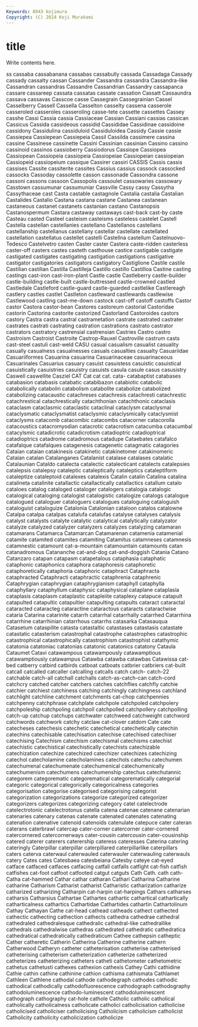 ```yaml
---
Keywords: 8043 kojimura
Copyright: (C) 2024 Koji Murakami
---
```


# title

Write contents here.



ss cassaba cassabanana cassabas cassabully cassada Cassadaga
Cassady cassady cassalty cassan Cassander Cassandra cassandra Cassandra-like Cassandran cassandras
Cassandre Cassandrian Cassandry cassapanca cassare cassareep cassata cassatas cassate cassation
Cassatt Cassaundra cassava cassavas Casscoe casse Cassegrain Cassegrainian Cassel Casselberry
Cassell Cassella Casselton casselty cassena casserole casseroled casseroles casseroling casse-tete
cassette cassettes Cassey casshe Cassi Cassia cassia Cassiaceae Cassian Cassiani
cassias cassican Cassicus Cassida cassideous cassidid Cassididae Cassidinae cassidoine cassidony
Cassidulina cassiduloid Cassiduloidea Cassidy Cassie cassie Cassiepea Cassiepean Cassiepeia Cassil
Cassilda cassimere cassina cassine Cassinese cassinette Cassini Cassinian cassinian Cassino
cassino cassinoid cassinos cassioberry Cassiodorus Cassiope Cassiopea Cassiopean Cassiopeia cassiopeia
Cassiopeiae Cassiopeian cassiopeian Cassiopeid cassiopeium cassique Cassirer cassiri CASSIS Cassis
cassis cassises Cassite cassiterite cassites Cassius cassius cassock cassocked cassocks
Cassoday cassolette casson cassonade Cassondra cassone cassoni cassons cassoon Cassopolis
cassoulet cassowaries cassowary Casstown cassumunar cassumuniar Cassville Cassy cassy Cassytha
Cassythaceae cast Casta castable castagnole Castalia castalia Castalian Castalides Castalio
Castana castana castane Castanea castanean castaneous castanet castanets castanian castano
Castanopsis Castanospermum Castara castaway castaways cast-back cast-by caste Casteau casted
Casteel casteism casteisms casteless castelet Castell Castella castellan castellanies castellano
Castellanos castellans castellanship castellanus castellany castellar castellate castellated castellation castellatus
castellet castelli Castellna castellum Castelnuovo-Tedesco Castelvetro casten Caster caster Castera
caste-ridden casterless caster-off casters castes casteth casthouse castice castigable castigate
castigated castigates castigating castigation castigations castigative castigator castigatories castigators castigatory
Castiglione Castile castile Castilian castilian Castilla Castilleja Castillo castillo Castilloa
Castine casting castings cast-iron cast-iron-plant Castle castle Castleberry castle-builder castle-building
castle-built castle-buttressed castle-crowned castled Castledale Castleford castle-guard castle-guarded castlelike Castlereagh
castlery castles castlet Castleton castleward castlewards castlewise Castlewood castling cast-me-down
castock cast-off castoff castoffs Castor castor Castora castor-bean Castores castoreum
castorial Castoridae castorin Castorina castorite castorized Castorland Castoroides castors castory
Castra castra castral castrametation castrate castrated castrater castrates castrati castrating
castration castrations castrato castrator castrators castratory castrensial castrensian Castries Castro
castro Castroism Castroist Castroite Castrop-Rauxel Castroville castrum casts cast-steel castuli
cast-weld CASU casual casualism casualist casuality casually casualness casualnesses casuals
casualties casualty Casuariidae Casuariiformes Casuarina casuarina Casuarinaceae casuarinaceous Casuarinales Casuarius
casuary casuist casuistess casuistic casuistical casuistically casuistries casuistry casuists casula
casule casus casusistry Caswell caswellite Casziel CAT Cat cat cat.
cata- catabaptist catabases catabasion catabasis catabatic catabibazon catabiotic catabolic catabolically
catabolin catabolism catabolite catabolize catabolized catabolizing catacaustic catachreses catachresis catachresti
catachrestic catachrestical catachrestically catachthonian catachthonic cataclasis cataclasm cataclasmic cataclastic cataclinal
cataclysm cataclysmal cataclysmatic cataclysmatist cataclysmic cataclysmically cataclysmist cataclysms catacomb catacombic
catacombs catacorner catacorolla catacoustics catacromyodian catacrotic catacrotism catacumba catacumbal catacylsmic
catadicrotic catadicrotism catadioptric catadioptrical catadioptrics catadrome catadromous catadupe Cataebates catafalco
catafalque catafalques catagenesis catagenetic catagmatic catagories Cataian cataian catakinesis catakinetic
catakinetomer catakinomeric Catalan catalan Catalanganes Catalanist catalase catalases catalatic Catalaunian
Cataldo catalecta catalectic catalecticant catalects catalepsies catalepsis catalepsy cataleptic cataleptically
cataleptics cataleptiform cataleptize cataleptoid catalexes catalexis Catalin catalin Catalina catalina
catalineta catalinite catallactic catallactically catallactics catallum catalo cataloes catalog cataloged
cataloger catalogers catalogia catalogic catalogical cataloging catalogist catalogistic catalogize catalogs
catalogue catalogued cataloguer cataloguers catalogues cataloguing cataloguish cataloguist cataloguize Catalonia
Catalonian cataloon catalos catalowne Catalpa catalpa catalpas catalufa catalufas catalyse
catalyses catalysis catalyst catalysts catalyte catalytic catalytical catalytically catalyzator catalyze
catalyzed catalyzer catalyzers catalyzes catalyzing catamaran catamarans Catamarca Catamarcan Catamarenan
catamenia catamenial catamite catamited catamites catamiting Catamitus catamneses catamnesis catamnestic
catamount cat-a-mountain catamountain catamounts catan catanadromous Catananche cat-and-dog cat-and-doggish Catania
Catano Catanzaro catapan catapasm catapetalous cataphasia cataphatic cataphonic cataphonics cataphora
cataphoresis cataphoretic cataphoretically cataphoria cataphoric cataphract Cataphracta cataphracted Cataphracti cataphractic
cataphrenia cataphrenic Cataphrygian cataphrygian cataphrygianism cataphyll cataphylla cataphyllary cataphyllum cataphysic
cataphysical cataplane cataplasia cataplasis cataplasm cataplastic catapleiite cataplexy catapuce catapult
catapulted catapultic catapultier catapulting catapults cataract cataractal cataracted cataracteg cataractine
cataractous cataracts cataractwise cataria Catarina catarinite catarrh catarrhal catarrhally catarrhed
Catarrhina catarrhine catarrhinian catarrhous catarrhs catasarka Catasauqua Catasetum cataspilite catasta
catastaltic catastases catastasis catastate catastatic catasterism catastrophal catastrophe catastrophes catastrophic
catastrophical catastrophically catastrophism catastrophist catathymic catatonia catatoniac catatonias catatonic catatonics
catatony Cataula Cataumet Catavi catawampous catawampously catawamptious catawamptiously catawampus Catawba
catawba catawbas Catawissa cat-bed catberry catbird catbirds catboat catboats catbrier
catbriers cat-built catcall catcalled catcaller catcalling catcalls catch catch- catch-22
catchable catch-all catchall catchalls catch-as-catch-can catch-cord catchcry catched catcher catchers
catches catchflies catchfly catchie catchier catchiest catchiness catching catchingly catchingness
catchland catchlight catchline catchment catchments cat-chop catchpennies catchpenny catchphrase catchplate
catchpole catchpoled catchpolery catchpoleship catchpoling catchpoll catchpolled catchpollery catchpolling catch-up
catchup catchups catchwater catchweed catchweight catchword catchwords catchwork catchy catclaw
cat-clover catdom Cate cate catecheses catechesis catechetic catechetical catechetically catechin
catechins catechisable catechisation catechise catechised catechiser catechising Catechism catechism catechismal
catechisms catechist catechistic catechistical catechistically catechists catechizable catechization catechize catechized
catechizer catechizes catechizing catechol catecholamine catecholamines catechols catechu catechumen catechumenal
catechumenate catechumenical catechumenically catechumenism catechumens catechumenship catechus catechutannic categorem categorematic
categorematical categorematically categorial categoric categorical categorically categoricalness categories categorisation categorise
categorised categorising categorist categorization categorizations categorize categorized categorizer categorizers categorizes
categorizing category catel catelectrode catelectrotonic catelectrotonus catella catena catenae catenane
catenarian catenaries catenary catenas catenate catenated catenates catenating catenation catenative
catenoid catenoids catenulate catepuce cater cateran caterans caterbrawl catercap cater-corner
catercorner cater-cornered catercornered catercornerways cater-cousin catercousin cater-cousinship catered caterer caterers
caterership cateress cateresses Caterina catering cateringly Caterpillar caterpillar caterpillared caterpillarlike
caterpillars caters caterva caterwaul caterwauled caterwauler caterwauling caterwauls catery Cates
cates Catesbaea catesbeiana Catesby cateye cat-eyed catface catfaced catfaces catfacing
catfall catfalls catfight cat-fish catfish catfishes cat-foot catfoot catfooted catgut
catguts Cath Cath. cath cath- Catha cat-hammed Cathar cathar catharan
Cathari Catharina Catharine catharine Catharism Catharist catharist Catharistic catharization catharize
catharized catharizing Catharpin cat-harpin cat-harpings Cathars catharses catharsis Catharsius Cathartae
Cathartes cathartic cathartical cathartically catharticalness cathartics Cathartidae Cathartides cathartin Cathartolinum
Cathay Cathayan Cathe cat-head cathead catheads cathect cathected cathectic cathecting
cathection cathects cathedra cathedrae cathedral cathedraled cathedralesque cathedralic cathedral-like cathedrallike
cathedrals cathedralwise cathedras cathedrated cathedratic cathedratica cathedratical cathedratically cathedraticum Cathee
cathepsin catheptic Cather catheretic Catherin Catherina Catherine catherine cathern Catherwood
Catheryn catheter catheterisation catheterise catheterised catheterising catheterism catheterization catheterize catheterized
catheterizes catheterizing catheters catheti cathetometer cathetometric cathetus cathetusti cathexes cathexion
cathexis Cathey Cathi cathidine Cathie cathin cathine cathinine cathion cathisma
cathismata Cathlamet Cathleen Cathlene cathodal cathode cathodegraph cathodes cathodic cathodical
cathodically cathodofluorescence cathodograph cathodography cathodoluminescence cathodo-luminescent cathodoluminescent cathograph cathography cat-hole
cathole Catholic catholic catholical catholically catholicalness catholicate catholici catholicisation catholicise
catholicised catholiciser catholicising Catholicism catholicism catholicist Catholicity catholicity catholicization catholicize
